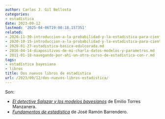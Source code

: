 ```yaml
---
author: Carlos J. Gil Bellosta
categories:
- estadística
date: 2023-09-12
lastmod: '2025-04-06T19:00:18.157351'
related:
- 2020-11-30-introduccion-a-la-probabilidad-y-la-estadistica-para-cientificos-de-datos-segunda-entrega.md
- 2020-10-15-introduccion-a-la-probabilidad-y-la-estadistica-para-cientificos-de-datos-primera-entrega.md
- 2020-01-27-estadistica-basica-edulcorada.md
- 2016-04-14-diapositivas-de-mi-charla-datos-modelos-y-parametros.md
- 2011-01-18-navegando-por-ahi-un-otro-curso-de-estadistica-con-r.md
tags:
- estadística bayesiana
- libros
title: Dos nuevos libros de estadística
url: /2023/09/12/dos-nuevos-libros-estadistica/
---
```


Son:

- [_El detective Salazar y los modelos bayesianos_](https://torres.epv.uniovi.es/centon/detective-salazar-23.html) de Emilio Torres Manzanera.
- [_Fundamentos de estadística_](https://verso.mat.uam.es/~joser.berrendero/libro-est/) de José Ramón Barrendero.